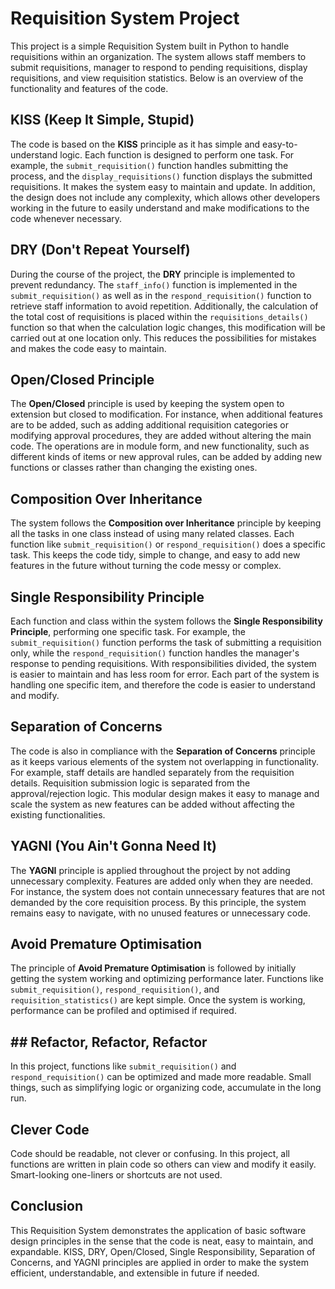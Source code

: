 # Requisition System Project

This project is a simple Requisition System built in Python to handle requisitions within an organization. The system allows staff members to submit requisitions, manager to respond to pending requisitions, display requisitions, and view requisition statistics. Below is an overview of the functionality and features of the code.

## KISS (Keep It Simple, Stupid)

The code is based on the **KISS** principle as it has simple and easy-to-understand logic. Each function is designed to perform one task. For example, the `submit_requisition()` function handles submitting the process, and the `display_requisitions()` function displays the submitted requisitions. It makes the system easy to maintain and update. In addition, the design does not include any complexity, which allows other developers working in the future to easily understand and make modifications to the code whenever necessary.

## DRY (Don't Repeat Yourself)

During the course of the project, the **DRY** principle is implemented to prevent redundancy. The `staff_info()` function is implemented in the `submit_requisition()` as well as in the `respond_requisition()` function to retrieve staff information to avoid repetition. Additionally, the calculation of the total cost of requisitions is placed within the `requisitions_details()` function so that when the calculation logic changes, this modification will be carried out at one location only. This reduces the possibilities for mistakes and makes the code easy to maintain.

## Open/Closed Principle

The **Open/Closed** principle is used by keeping the system open to extension but closed to modification. For instance, when additional features are to be added, such as adding additional requisition categories or modifying approval procedures, they are added without altering the main code. The operations are in module form, and new functionality, such as different kinds of items or new approval rules, can be added by adding new functions or classes rather than changing the existing ones.

## Composition Over Inheritance

The system follows the **Composition over Inheritance** principle by keeping all the tasks in one class instead of using many related classes. Each function like `submit_requisition()` or `respond_requisition()` does a specific task. This keeps the code tidy, simple to change, and easy to add new features in the future without turning the code messy or complex.

## Single Responsibility Principle

Each function and class within the system follows the **Single Responsibility Principle**, performing one specific task. For example, the `submit_requisition()` function performs the task of submitting a requisition only, while the `respond_requisition()` function handles the manager's response to pending requisitions. With responsibilities divided, the system is easier to maintain and has less room for error. Each part of the system is handling one specific item, and therefore the code is easier to understand and modify.

## Separation of Concerns

The code is also in compliance with the **Separation of Concerns** principle as it keeps various elements of the system not overlapping in functionality. For example, staff details are handled separately from the requisition details. Requisition submission logic is separated from the approval/rejection logic. This modular design makes it easy to manage and scale the system as new features can be added without affecting the existing functionalities.

## YAGNI (You Ain't Gonna Need It)

The **YAGNI** principle is applied throughout the project by not adding unnecessary complexity. Features are added only when they are needed. For instance, the system does not contain unnecessary features that are not demanded by the core requisition process. By this principle, the system remains easy to navigate, with no unused features or unnecessary code.

## Avoid Premature Optimisation

The principle of **Avoid Premature Optimisation** is followed by initially getting the system working and optimizing performance later. Functions like `submit_requisition()`, `respond_requisition()`, and `requisition_statistics()` are kept simple. Once the system is working, performance can be profiled and optimised if required.

## ## Refactor, Refactor, Refactor

In this project, functions like `submit_requisition()` and `respond_requisition()` can be optimized and made more readable. Small things, such as simplifying logic or organizing code, accumulate in the long run.

## Clever Code

Code should be readable, not clever or confusing. In this project, all functions are written in plain code so others can view and modify it easily. Smart-looking one-liners or shortcuts are not used.

## Conclusion

This Requisition System demonstrates the application of basic software design principles in the sense that the code is neat, easy to maintain, and expandable. KISS, DRY, Open/Closed, Single Responsibility, Separation of Concerns, and YAGNI principles are applied in order to make the system efficient, understandable, and extensible in future if needed.
